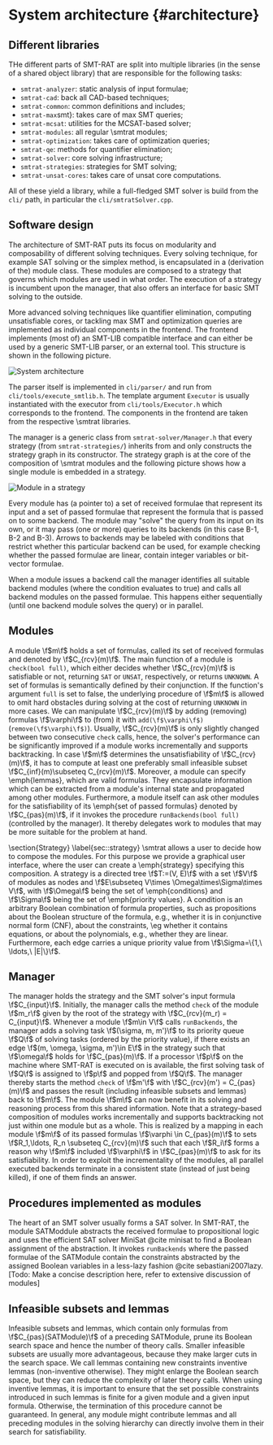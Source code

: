 # System architecture {#architecture}

## Different libraries

THe different parts of SMT-RAT are split into multiple libraries (in the sense of a shared object library) that are responsible for the following tasks:

- `smtrat-analyzer`: static analysis of input formulae;
- `smtrat-cad`: back all CAD-based techniques;
- `smtrat-common`: common definitions and includes;
- `smtrat-max`smt}: takes care of max SMT queries;
- `smtrat-mcsat`: utilities for the MCSAT-based solver;
- `smtrat-modules`: all regular \smtrat modules;
- `smtrat-optimization`: takes care of optimization queries;
- `smtrat-qe`: methods for quantifier elimination;
- `smtrat-solver`: core solving infrastructure;
- `smtrat-strategies`: strategies for SMT solving;
- `smtrat-unsat-cores`: takes care of unsat core computations.

All of these yield a library, while a full-fledged SMT solver is build from the `cli/` path, in particular the `cli/smtratSolver.cpp`.

## Software design

The architecture of SMT-RAT puts its focus on modularity and composability of different solving techniques.
Every solving technique, for example SAT solving or the simplex method, is encapsulated in a (derivation of the) module class.
These modules are composed to a strategy that governs which modules are used in what order.
The execution of a strategy is incumbent upon the manager, that also offers an interface for basic SMT solving to the outside.

More advanced solving techniques like quantifier elimination, computing unsatisfiable cores, or tackling max SMT and optimization queries are implemented as individual components in the frontend.
The frontend implements (most of) an SMT-LIB compatible interface and can either be used by a generic SMT-LIB parser, or an external tool.
This structure is shown in the following picture.

![System architecture](system_architecture.png)

The parser itself is implemented in `cli/parser/` and run from `cli/tools/execute_smtlib.h`. The template argument `Executor` is usually instantiated with the executor from `cli/tools/Executor.h` which corresponds to the frontend.
The components in the frontend are taken from the respective \smtrat libraries.

The manager is a generic class from `smtrat-solver/Manager.h` that every strategy (from `smtrat-strategies/`) inherits from and only constructs the strategy graph in its constructor.
The strategy graph is at the core of the composition of \smtrat modules and the following picture shows how a single module is embedded in a strategy.

![Module in a strategy](module_in_strategy.png)

Every module has (a pointer to) a set of received formulae that represent its input and a set of passed formulae that represent the formula that is passed on to some backend.
The module may "solve" the query from its input on its own, or it may pass (one or more) queries to its backends (in this case B-1, B-2 and B-3).
Arrows to backends may be labeled with conditions that restrict whether this particular backend can be used, for example checking whether the passed formulae are linear, contain integer variables or bit-vector formulae.

When a module issues a backend call the manager identifies all suitable backend modules (where the condition evaluates to true) and calls all backend modules on the passed formulae. This happens either sequentially (until one backend module solves the query) or in parallel.

## Modules

A module \f$m\f$ holds a set of formulas, called its set of received formulas and denoted by \f$C_{rcv}(m)\f$. The main function of a module is `check(bool full)`, which either decides whether \f$C_{rcv}(m)\f$ is satisfiable or not, returning `SAT` or `UNSAT`, respectively, or returns `UNKNOWN`. A set of formulas is semantically defined by their conjunction. If the function's argument `full` is set to false, the underlying procedure of \f$m\f$ is allowed to omit hard obstacles during solving at the cost of returning `UNKNOWN` in more cases. We can manipulate \f$C_{rcv}(m)\f$ by adding (removing) formulas \f$\varphi\f$ to (from) it with `add(\f$\varphi\f$)` (`remove(\f$\varphi\f$)`). Usually, \f$C_{rcv}(m)\f$ is only slightly changed between two consecutive `check` calls, hence, the solver's performance can be significantly improved if a module works incrementally and supports backtracking. In case \f$m\f$ determines the unsatisfiability of \f$C_{rcv}(m)\f$, it has to compute at least one preferably small infeasible subset \f$C_{inf}(m)\subseteq C_{rcv}(m)\f$. Moreover, a module can specify \emph{lemmas}, which are valid formulas. They encapsulate information which can be extracted from a module's internal state and propagated among other modules. Furthermore, a module itself can ask other modules for the satisfiability of its \emph{set of passed formulas} denoted by \f$C_{pas}(m)\f$, if it invokes the procedure `runBackends(bool full)` (controlled by the manager). It thereby delegates work to modules that may be more suitable for the problem at hand. 

\section{Strategy}
\label{sec::strategy}
\smtrat allows a user to decide how to compose the modules. For this purpose we provide a graphical user interface, where the user can create a \emph{strategy} specifying this composition. A strategy is a directed tree \f$T:=(V, E)\f$ with a set \f$V\f$ of modules as nodes and \f$E\subseteq V\times \Omega\times\Sigma\times V\f$, with \f$\Omega\f$ being the set of \emph{conditions} and \f$\Sigma\f$ being the set of \emph{priority values}. A condition is an arbitrary Boolean combination of formula properties, such as propositions about the Boolean structure of the formula, e.g., whether it is in conjunctive normal form (CNF), about the constraints, \eg whether it contains equations, or about the polynomials, e.g., whether they are linear. Furthermore, each edge carries a unique priority value from \f$\Sigma=\{1,\ \ldots,\ |E|\}\f$.

## Manager

The manager holds the strategy and the SMT solver's input formula \f$C_{input}\f$.
Initially, the manager calls the method `check` of the module \f$m_r\f$ given by the root of the strategy with \f$C_{rcv}(m_r) = C_{input}\f$.
Whenever a module \f$m\in V\f$ calls `runBackends`, the manager adds a solving task \f$(\sigma, m, m')\f$ to its priority queue \f$Q\f$ of solving tasks (ordered by the priority value), if there exists an edge \f$(m, \omega, \sigma, m')\in E\f$ in the strategy such that \f$\omega\f$ holds for \f$C_{pas}(m)\f$.
If a processor \f$p\f$ on the machine where SMT-RAT is executed on is available, the first solving task of \f$Q\f$ is assigned to \f$p\f$ and popped from \f$Q\f$.
The manager thereby starts the method `check` of \f$m'\f$ with \f$C_{rcv}(m') = C_{pas}(m)\f$ and passes the result (including infeasible subsets and lemmas) back to \f$m\f$.
The module \f$m\f$ can now benefit in its solving and reasoning process from this shared information. Note that a strategy-based composition of modules works incrementally and supports backtracking not just within one module but as a whole.
This is realized by a mapping in each module \f$m\f$ of its passed formulas \f$\varphi \in C_{pas}(m)\f$ to sets \f$R_1,\ldots, R_n \subseteq C_{rcv}(m)\f$ such that each \f$R_i\f$ forms a reason why \f$m\f$ included \f$\varphi\f$ in \f$C_{pas}(m)\f$ to ask for its satisfiability.
In order to exploit the incrementality of the modules, all parallel executed backends terminate in a consistent state (instead of just being killed), if one of them finds an answer.
  
## Procedures implemented as modules

The heart of an SMT solver usually forms a SAT solver. In SMT-RAT, the module SATModdule abstracts the received formulae to propositional logic and uses the efficient SAT solver MiniSat @cite minisat to find a Boolean assignment of the abstraction. It invokes `runBackends` where the passed formulae of the SATModule contain the constraints abstracted by the assigned Boolean variables in a less-lazy fashion @cite sebastiani2007lazy. 
[Todo: Make a concise description here, refer to extensive discussion of modules]

## Infeasible subsets and lemmas

Infeasible subsets and lemmas, which contain only formulas from
\f$C_{pas}(SATModule)\f$ of a preceding SATModule, prune its Boolean search space and hence the number of theory calls. 
Smaller infeasible subsets are usually more advantageous, because they make larger cuts 
in the search space. We call lemmas containing new constraints inventive lemmas (non-inventive otherwise). 
They might enlarge the Boolean search space, but they can reduce the complexity of later theory calls.
When using inventive lemmas, it is important to ensure that the set possible
constraints introduced in such lemmas is finite for a given module and a given 
input formula. Otherwise, the termination of this procedure cannot be guaranteed. In general, any module might contribute lemmas 
and all preceding modules in the solving hierarchy can directly involve them in their search for satisfiability.
